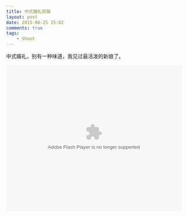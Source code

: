 ```yaml
--- 
title: 中式婚礼剪辑
layout: post
date: 2015-06-25 15:02
comments: true
tags: 
    - Shoot
---
```

中式婚礼，别有一种味道，我见过最活泼的新娘了。

<embed src="http://player.youku.com/player.php/sid/XMTI2OTQ4NDY4NA==/v.swf" allowFullScreen="true" quality="high" width="480" height="400" align="middle" allowScriptAccess="always" type="application/x-shockwave-flash"></embed>